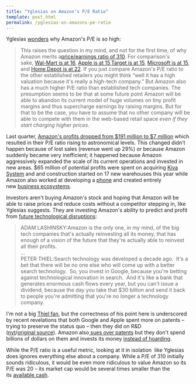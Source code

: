 ```yaml
---
title: "Yglesias on Amazon's P/E Ratio"
template: post.html
permalink: /yglesias-on-amazons-pe-ratio
---
```

Yglesias [wonders][1] why Amazon's P/E is so high:

> This raises the question in my mind, and not for the first time, of why Amazon merits a<a href="http://ycharts.com/companies/AMZN/pe_ratio" target="_blank">price/earnings ratio of 310</a>. For comparison's sake, <a href="http://ycharts.com/companies/WMT/pe_ratio" target="_blank">Wal-Mart is at 16</a>, <a href="http://ycharts.com/companies/AAPL/pe_ratio" target="_blank">Apple is at 15</a>,<a href="http://ycharts.com/companies/TGT/pe_ratio" target="_blank">Target is at 15</a>, <a href="http://ycharts.com/companies/MSFT/pe_ratio" target="_blank">Microsoft is at 15</a>, and <a href="http://ycharts.com/companies/HD/pe_ratio" target="_blank">Home Depot is at 22</a>. If you just compare Amazon's P/E ratio to the other established retailers you might think &#8220;well it has a high valuation because it's really a high-tech company.&#8221; But Amazon also has a much higher P/E ratio than established tech companies. The presumption seems to be that at some future point Amazon will be able to abandon its current model of huge volumes on tiny profit margins and thus supercharge earnings by raising margins. But for that to be the case, you have to assume that no other company will be able to compete with them in the web-based retail space *even if they start charging higher prices*.

Last quarter, [Amazon's profits dropped from $191 million to $7 million][2] which resulted in their P/E ratio rising to astronomical levels. This changed didn't happen because of lost sales (revenue went up 29%) or because Amazon suddenly became very inefficient; it happened because Amazon aggressively expanded the scale of its current operations and invested in new areas. $65 million of potential profits were spent on acquiring [Kiva System][3] and and construction started on 17 new warehouses this year while Amazon also worked at developing a [phone][4] and created entirely new [business ecosystems][5].

Investors aren't buying Amazon's stock and hoping that Amazon will be able to raise prices and reduce costs without a competitor stepping in, like Yglesias suggests. They are investing Amazon's ability to predict and profit from [future technological disruptions][6]:

> ADAM LASHINSKY:Amazon is the only one, in my mind, of the big tech companies that's actually reinvesting all its money, that has enough of a vision of the future that they're actually able to reinvest all their profits.  
> &#8230;  
> PETER THIEL:Search technology was developed a decade ago.  It's a bet that there will be no one else who will come up with a better search technology.  So, you invest in Google, because you're betting against technological innovation in search.  And it's like a bank that generates enormous cash flows every year, but you can't issue a dividend, because the day you take that $30 billion and send it back to people you're admitting that you're no longer a technology company.

I'm not a big [Thiel fan][7], but the correctness of his point here is underscored by recent revelations that both Google and Apple spent more on patents &#8211; trying to preserve the status quo &#8211; then they did on R&D ([nyt][8]/[original source][9]). Amazon also[ sues over patents][10] but they don't spend billions of dollars on them and invests its money [instead of hoarding][11].

While the P/E ratio is a useful metric, looking at it in isolation  like Yglesias does ignores everything else about a company. While a P/E of 310 initially sounds ridiculous, it would be even more ridiculous to value Amazon so its P/E was 20 &#8211; its market cap would be several times smaller than the its [available cash][12].

 [1]: http://www.slate.com/blogs/moneybox/2012/10/09/wal_mart_testing_same_day_delivery.html
 [2]: http://www.google.es/url?sa=t&rct=j&q=&esrc=s&source=web&cd=1&cad=rja&ved=0CCAQFjAA&url=http%3A%2F%2Fonline.wsj.com%2Farticle%2FSB10000872396390443343704577551350639011184.html&ei=UW91UPX1EoWY1AWkp4CQBA&usg=AFQjCNFDo8D-1qzxifDvaNdxhoJYCDTV-g&sig2=wPPPw-lxCqtcLwRYM0VEKA
 [3]: http://dealbook.nytimes.com/2012/03/19/amazon-com-buys-kiva-systems-for-775-million/
 [4]: http://www.bloomberg.com/news/2012-07-06/amazon-said-to-plan-smartphone-to-vie-with-apple.html
 [5]: http://www.google.es/url?sa=t&rct=j&q=&esrc=s&source=web&cd=1&cad=rja&ved=0CCAQFjAA&url=http%3A%2F%2Fwww.ft.com%2Fcms%2Fs%2F0%2Fcc3a0eee-c1de-11e1-8e7c-00144feabdc0.html&ei=HHJ1UKzYGqjX0QX0sIDgAw&usg=AFQjCNGXEhBHpHy4QUIHabdhW2V6PvkmbA&sig2=75tTHXightfEvoh5eeFsPQ
 [6]: http://tech.fortune.cnn.com/2012/07/17/transcript-schmidt-thiel/
 [7]: http://www.newyorker.com/reporting/2011/11/28/111128fa_fact_packer?currentPage=all
 [8]: http://www.nytimes.com/2012/10/08/technology/patent-wars-among-tech-giants-can-stifle-competition.html?pagewanted=all
 [9]: http://www.stanford.edu/dept/law/ipsc/Paper%20PDF/Chien,%20Colleen%20-%20Paper.pdf
 [10]: http://seattletimes.com/html/businesstechnology/2002384545_bizbriefs16.html
 [11]: http://www.zerohedge.com/news/2012-09-30/presenting-worlds-biggest-hedge-fund-you-have-never-heard
 [12]: http://phx.corporate-ir.net/External.File?item=UGFyZW50SUQ9MTQ3Mjk0fENoaWxkSUQ9LTF8VHlwZT0z&t=1
